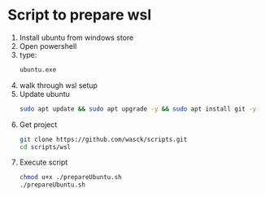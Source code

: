 # Script to prepare wsl

1. Install ubuntu from windows store
2. Open powershell
3. type:
    ```Bash
    ubuntu.exe
    ```
4. walk through wsl setup
5. Update ubuntu
    ```Bash
    sudo apt update && sudo apt upgrade -y && sudo apt install git -y
    ```
6. Get project
   ```Bash
   git clone https://github.com/wasck/scripts.git
   cd scripts/wsl
   ```
7. Execute script
   ```Bash
   chmod u+x ./prepareUbuntu.sh
   ./prepareUbuntu.sh
   ```